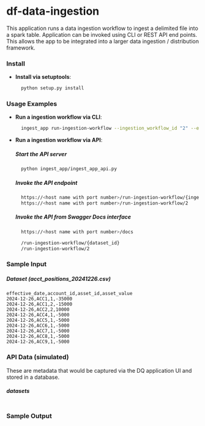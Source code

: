 # df-data-ingestion

This application runs a data ingestion workflow to ingest a delimited file into a spark table. Application can be invoked using CLI or REST API end points. This allows the app to be integrated into a larger data ingestion / distribution framework.

### Install

- **Install via setuptools**:
  ```sh
    python setup.py install
  ```

### Usage Examples

- **Run a ingestion workflow via CLI**:
  ```sh
    ingest_app run-ingestion-workflow --ingestion_workflow_id "2" --env "dev"
  ```

- **Run a ingestion workflow via API**:
  ##### Start the API server
  ```sh
    python ingest_app/ingest_app_api.py
  ```
  ##### Invoke the API endpoint
  ```sh
    https://<host name with port number>/run-ingestion-workflow/{ingestion_workflow_id}
    https://<host name with port number>/run-ingestion-workflow/2
  ```
  ##### Invoke the API from Swagger Docs interface
  ```sh
    https://<host name with port number>/docs

    /run-ingestion-workflow/{dataset_id}
    /run-ingestion-workflow/2
  ```

### Sample Input

  ##### Dataset (acct_positions_20241226.csv)
```
effective_date,account_id,asset_id,asset_value
2024-12-26,ACC1,1,-35000
2024-12-26,ACC1,2,-15000
2024-12-26,ACC2,2,10000
2024-12-26,ACC4,1,-5000
2024-12-26,ACC5,1,-5000
2024-12-26,ACC6,1,-5000
2024-12-26,ACC7,1,-5000
2024-12-26,ACC8,1,-5000
2024-12-26,ACC9,1,-5000
```

### API Data (simulated)
These are metadata that would be captured via the DQ application UI and stored in a database.

  ##### datasets 
```

```

### Sample Output 

